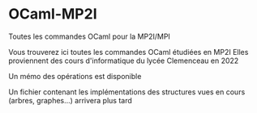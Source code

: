 # OCaml-MP2I
 Toutes les commandes OCaml pour la MP2I/MPI
 
 Vous trouverez ici toutes les commandes OCaml étudiées en MP2I
 Elles proviennent des cours d'informatique du lycée Clemenceau en 2022
 
 Un mémo des opérations est disponible
 
 Un fichier contenant les implémentations des structures vues en cours (arbres, graphes...) arrivera plus tard
